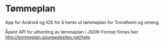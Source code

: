 # Tømmeplan

App for Android og IOS for å hente ut tømmeplan for Trondheim og omeng.

Åpent API for uthenting av tømmeplan i JSON-Format finnes her:
http://tommeplan.azurewebsites.net/help
